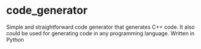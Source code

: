code_generator
==============

Simple and straightforward code generator that generates C++ code. It also could be used for generating code in any programming language. Written in Python
